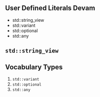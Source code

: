 ## User Defined Literals Devam



- std::string_view
- std::variant
- std::optional
- std::any

## `std::string_view`

## **Vocabulary Types**
1. `std::variant`
2. `std::optional`
3. `std::any`